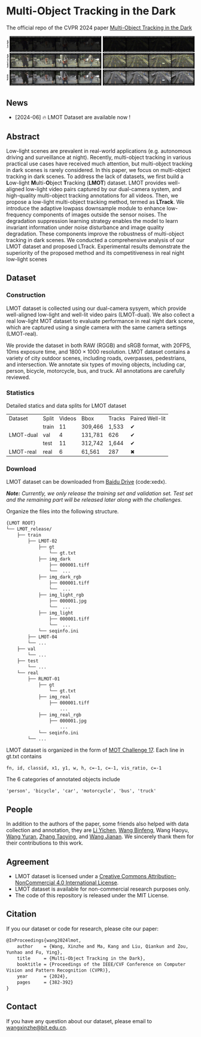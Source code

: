 # Multi-Object Tracking in the Dark

The official repo of the CVPR 2024 paper [Multi-Object Tracking in the Dark](https://arxiv.org/abs/2405.06600)


![LMOT](imgs/data_preview.jpg)


## News
<!-- * [TODO] code release
* [TODO] codalab test
* [TODO] pull request TrackEval -->
<!-- * [TODO] Testing website is under development. -->
* [2024-06] 🔥 LMOT Dataset are available now ! 


## Abstract

Low-light scenes are prevalent in real-world applications (e.g. autonomous driving and surveillance at night). Recently, multi-object tracking in various practical use cases have received much attention, but multi-object tracking in dark scenes is rarely considered. In this paper, we focus on multi-object tracking in dark scenes. To address the lack of datasets, we first build a **L**ow-light **M**ulti-**O**bject **T**racking (**LMOT**) dataset. LMOT provides well-aligned low-light video pairs captured by our dual-camera system, and high-quality multi-object tracking annotations for all videos. Then, we propose a low-light multi-object tracking method, termed as **LTrack**. We introduce the adaptive lowpass downsample module to enhance low-frequency components of images outside the sensor noises. The degradation suppression learning strategy enables the model to learn invariant information under noise disturbance and image quality degradation. These components improve the robustness of multi-object tracking in dark scenes. We conducted a comprehensive analysis of our LMOT dataset and proposed LTrack. Experimental results demonstrate the superiority of the proposed method and its competitiveness in real night low-light scenes



## Dataset


### Construction

LMOT dataset is collected using our dual-camera sysyem, which provide well-aligned low-light and well-lit video pairs (LMOT-dual). We also collect a real low-light MOT dataset to evaluate performance in real night dark scene, which are captured using a single camera with the same camera settings (LMOT-real).

We provide the dataset in both RAW (RGGB) and sRGB format, with 20FPS, 10ms exposure time, and $1800\times1000$ resolution. LMOT dataset contains a variety of city outdoor scenes, including roads, overpasses, pedestrians, and intersection. We annotate six types of moving objects, including car, person, bicycle, motorcycle, bus, and truck. All annotations are carefully reviewed.


### Statistics

Detailed statics and data splits for LMOT dataset
<table>
  <tr>
    <td>Dataset</td>
    <td>Split</td>
    <td>Videos</td>
    <td>Bbox</td>
    <td>Tracks</td>
    <td>Paired Well-lit</td>
  </tr>

  <tr>
    <td rowspan="3">LMOT-dual</td>
    <td>train</td>
    <td>11</td>
    <td>309,466</td>
    <td>1,533</td>
    <td>&#x2714</td>
  </tr>
  <tr>
    <td>val</td>
    <td>4</td>
    <td>131,781</td>
    <td>626</td>
    <td>&#x2714</td>
  </tr>
  <tr>
    <td>test</td>
    <td>11</td>
    <td>312,742</td>
    <td>1,644</td>
    <td>&#x2714</td>
  </tr>

   <tr>
    <td>LMOT-real</td>
    <td>real</td>
    <td>6</td>
    <td>61,561</td>
    <td>287</td>
    <td>&#x2716</td>
  </tr>
</table>



### Download

LMOT dataset can be downloaded from [Baidu Drive](https://pan.baidu.com/s/1OHojTQSTdDaybuflYGwaMw) (code:xedx). 

***Note:** Currently, we only release the training set and validation set. Test set and the remaining part will be released later along with the challenges.*

Organize the files into the following structure.

```
{LMOT ROOT}
└── LMOT_release/
    ├── train
        ├── LMOT-02
            ├── gt
                └── gt.txt
            ├── img_dark
                ├── 000001.tiff
                └──  ... 
            ├── img_dark_rgb
                ├── 000001.tiff
                └──  ... 
            ├── img_light_rgb
                ├── 000001.jpg
                └──  ... 
            ├── img_light
                ├── 000001.tiff
                └──  ... 
            └── seqinfo.ini
        ├── LMOT-04
        └── ...
    ├── val
        └── ...
    ├── test
        └── ...
    └── real
        ├── RLMOT-01
            ├── gt
                └── gt.txt
            ├── img_real
                ├── 000001.tiff
                    ... 
            ├── img_real_rgb
                ├── 000001.jpg
                    ... 
            └── seqinfo.ini
        └── ...
```

LMOT dataset is organized in the form of [MOT Challenge 17](https://motchallenge.net). Each line in gt.txt contains

```
fn, id, classid, x1, y1, w, h, c=-1, c=-1, vis_ratio, c=-1
```

The 6 categories of annotated objects include
```
'person', 'bicycle', 'car', 'motorcycle', 'bus', 'truck'
```


## People

In addition to the authors of the paper, some friends also helped with data collection and annotation, they are [Li Yichen](https://github.com/yumu-173), [Wang Binfeng](wbf_bit@163.com), Wang Haoyu, [Wang Yuran](https://github.com/laowang404), [Zhang Taoying](https://github.com/TaoYing-Zhang), and [Wang Jianan](https://github.com/whiteknight-WJN). We sincerely thank them for their contributions to this work. 



## Agreement

* LMOT dataset is licensed under a [Creative Commons Attribution-NonCommercial 4.0 International License](https://creativecommons.org/licenses/by-nc/4.0/).
* LMOT dataset is available for non-commercial research purposes only.
* The code of this repository is released under the MIT License.



## Citation
If you our dataset or code for research, please cite our paper:
```
@InProceedings{wang2024lmot,
    author    = {Wang, Xinzhe and Ma, Kang and Liu, Qiankun and Zou, Yunhao and Fu, Ying},
    title     = {Multi-Object Tracking in the Dark},
    booktitle = {Proceedings of the IEEE/CVF Conference on Computer Vision and Pattern Recognition (CVPR)},
    year      = {2024},
    pages     = {382-392}
}
```


## Contact
If you have any question about our dataset, please email to [wangxinzhe@bit.edu.cn](wangxinzhe@bit.edu.cn).